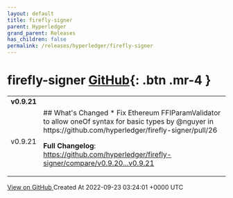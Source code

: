 ```yaml
---
layout: default
title: firefly-signer
parent: Hyperledger
grand_parent: Releases
has_children: false
permalink: /releases/hyperledger/firefly-signer
---
```


# firefly-signer <span class="fs-3 right-align">[GitHub](https://github.com/hyperledger/firefly-signer){: .btn .mr-4 }</span>


<div>
    <table>
        <tr>
            <td colspan="2">
                <b>
                    v0.9.21
                </b>
            </td>
        </tr>
        <tr>
            <td>
                <span class="chip">
                    v0.9.21
                </span>
            </td>
            <td>
                ## What's Changed
* Fix Ethereum FFIParamValidator to allow oneOf syntax for basic types by @nguyer in https://github.com/hyperledger/firefly-signer/pull/26


**Full Changelog**: https://github.com/hyperledger/firefly-signer/compare/v0.9.20...v0.9.21
            </td>
        </tr>
    </table>
    <a href="https://github.com/hyperledger/firefly-signer/releases/tag/v0.9.21" class=".btn">
        View on GitHub
    </a>
    <span class="right-align">
        Created At 2022-09-23 03:24:01 +0000 UTC
    </span>
</div>

